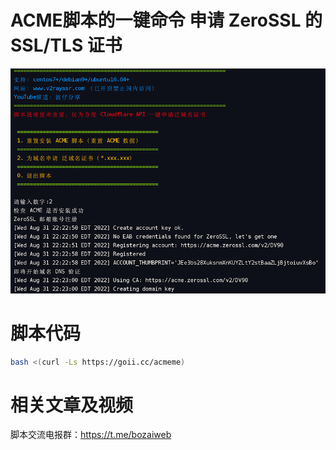 # ACME脚本的一键命令 申请 ZeroSSL 的 SSL/TLS 证书

![image](https://github.com/V2RaySSR/acme/raw/master/aoto-acme.png)

 # 脚本代码

```bash
bash <(curl -Ls https://goii.cc/acmeme)
```

 # 相关文章及视频

脚本交流电报群：https://t.me/bozaiweb
